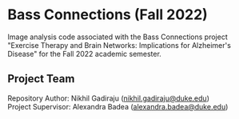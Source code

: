 # Bass Connections (Fall 2022)
Image analysis code associated with the Bass Connections project 
"Exercise Therapy and Brain Networks: Implications for Alzheimer's Disease"
for the Fall 2022 academic semester. 

## Project Team
Repository Author: Nikhil Gadiraju ([nikhil.gadiraju@duke.edu](nikhil.gadiraju@duke.edu))  
Project Supervisor: Alexandra Badea ([alexandra.badea@duke.edu](alexandra.badea@duke.edu))